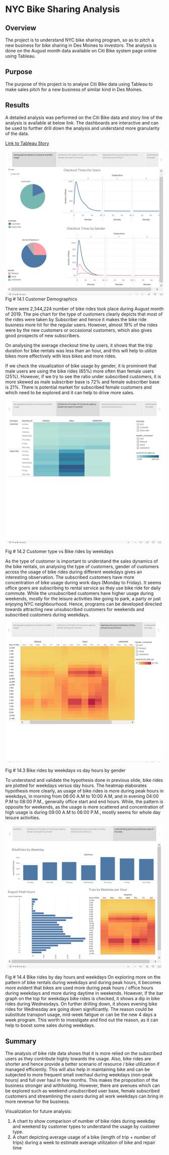 # NYC Bike Sharing Analysis

## Overview 
The project is to understand NYC bike sharing program, so as to pitch a new business for bike sharing in Des Moines to investors. The analysis is done on the August month data available on Citi Bike system page online using Tableau.

## Purpose
The purpose of this project is to analyse Citi Bike data using Tableau to make sales pitch for a new business of similar kind in Des Moines. 

## Results

A detailed analysis was performed on the Citi Bike data and story line of the analysis is available at below link. The dashboards are interactive and can be used to further drill down the analysis and understand more granularity of the data. 


[Link to Tableau Story](https://public.tableau.com/profile/kushal.sharma3268#!/vizhome/BikeTrip-Analysis-Challenge/BikeRideAnalysis)



![]( Images/Story1.png)
Fig # 14.1 Customer Demographics

There were 2,344,224 number of bike rides took place during August month of 2019. The pie chart for the type of customers clearly depicts that most of the rides were taken by Subscriber and hence it makes the bike ride business more hit for the regular users. However, almost 19% of the rides were by the new customers or occasional customers, which also gives good prospects of new subscribers.

On analysing the average checkout time by users, it shows that the trip duration for bike rentals was less than an hour, and this will help to utilize bikes more effectively with less bikes and more rides. 

If we check the visualization of bike usage by gender, it is prominent that male users are using the bike rides (65%) more often than female users (25%). However, if we try to see the ratio under subscribed customers, it is more skewed as male subscriber base is 72% and female subscriber base is 21%.  There is potential market for subscribed female customers and which need to be explored and it can help to drive more sales.



![]( Images/Story2.png)

Fig # 14.2 Customer type vs Bike rides by weekdays

As the type of customer is important to understand the sales dynamics of the bike rentals, on analysing the type of customers, gender of customers across the usage of bike rides during different weekdays gives an interesting observation. The subscribed customers have more concentration of bike usage during work days (Monday to Friday). It seems office goers are subscribing to rental service as they use bike ride for daily commute. While the unsubscribed customers have higher usage during weekends, mostly for the leisure activities like going to park, a party or just enjoying NYC neighbourhood. Hence, programs can be developed directed towards attracting new unsubscribed customers for weekends and subscribed customers during weekdays.

![]( Images/Story3.png)

Fig # 14.3 Bike rides by weekdays vs day hours by gender

To understand and validate the hypothesis done in previous slide, bike rides are plotted for weekdays versus day hours. The heatmap elaborates hypothesis more clearly, as usage of bike rides is more during peak hours in weekdays, in morning from 06:00 A.M to 10:00 A.M, and in evening 04:00 P.M to 08:00 P.M., generally office start and end hours. While, the pattern is opposite for weekends, as the usage is more scattered and concentration of high usage is during 09:00 A.M to 06:00 P.M., mostly seems for whole day leisure activities. 

![]( Images/Story4.png)

Fig # 14.4 Bike rides by day hours and weekdays
On exploring more on the pattern of bike rentals during weekdays and during peak hours, it becomes more evident that bikes are used more during peak hours / office hours during weekdays and more during daytime in weekends. However, if the bar graph on the top for weekdays bike rides is checked, it shows a dip in bike rides during Wednesdays. On further drilling down, it shows evening bike rides for Wednesday are going down significantly. The reason could be substitute transport usage, mid-week fatigue or can be the new 4 days a week program. This worth to investigate and find out the reason, as it can help to boost some sales during weekdays. 


## Summary

The analysis of bike ride data shows that it is more relied on the subscribed users as they contribute highly towards the usage. Also, bike rides are shorter and hence provide a better scenario of resource / bike utilization if managed efficiently. This will also help in maintaining bike and can be subjected to more frequent small overhaul during weekdays (non-peak hours) and full over haul in few months. This makes the proposition of the business stronger and withholding. However, there are avenues which can be explored such as weekend unsubscribed user base, female subscribed customers and streamlining the users during all work weekdays can bring in more revenue for the business.

Visualization for future analysis:
1.	A chart to show comparison of number of bike rides during weekday and weekend by customer types to understand the usage by customer type. 
2.	A chart depicting average usage of a bike (length of trip + number of trips) during a week to estimate average utilization of bike and repair time
